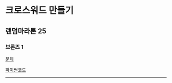 # 크로스워드 만들기
## 랜덤마라톤 25
### 브론즈 1
[문제](https://www.acmicpc.net/problem/2804)

[파이썬코드](2804.py)

---
